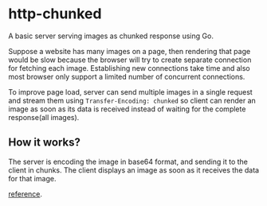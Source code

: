 # http-chunked
A basic server serving images as chunked response using Go.

Suppose a website has many images on a page, then rendering that page would be slow because the browser will try to create separate 
connection for fetching each image. Establishing new connections take time and also most browser only support a limited number of concurrent
connections. 

To improve page load, server can send multiple images in a single request and stream them using `Transfer-Encoding: chunked` so client can render
an image as soon as its data is received instead of waiting for the complete response(all images).

## How it works?
The server is encoding the image in base64 format, and sending it to the client in chunks. The client displays an image as soon as it receives the
data for that image. 


[reference](https://dropbox.tech/infrastructure/retrieving-thumbnails).
